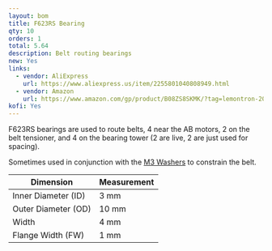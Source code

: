 ```yaml
---
layout: bom
title: F623RS Bearing
qty: 10
orders: 1
total: 5.64
description: Belt routing bearings
new: Yes
links:
  - vendor: AliExpress
    url: https://www.aliexpress.us/item/2255801040808949.html
  - vendor: Amazon
    url: https://www.amazon.com/gp/product/B08ZS8SKMK/?tag=lemontron-20
kofi: Yes
---
```


F623RS bearings are used to route belts, 4 near the AB motors, 2 on the belt tensioner, and 4 on the bearing tower (2
are live, 2 are just used for spacing).

Sometimes used in conjunction with the [M3 Washers](/guides/bom/m3-washers/) to constrain the belt.

| Dimension           | Measurement |
|---------------------|-------------|
| Inner Diameter (ID) | 3 mm        |
| Outer Diameter (OD) | 10 mm       |                                                                                 
| Width               | 4 mm        |
| Flange Width (FW)   | 1 mm        |